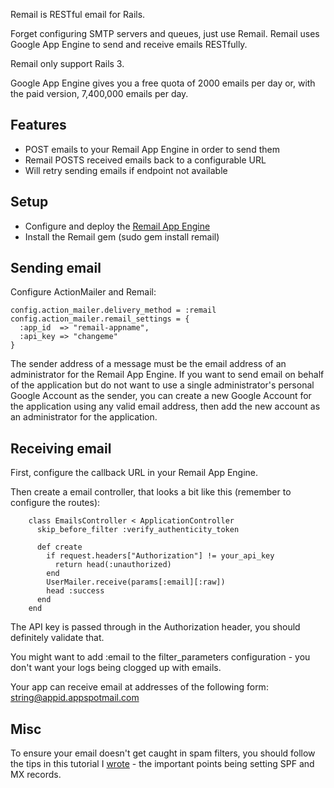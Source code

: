 Remail is RESTful email for Rails.

Forget configuring SMTP servers and queues, just use Remail. 
Remail uses Google App Engine to send and receive emails RESTfully.

Remail only support Rails 3.

Google App Engine gives you a free quota of 2000 emails per day or, with the
paid version, 7,400,000 emails per day.

## Features
* POST emails to your Remail App Engine in order to send them
* Remail POSTS received emails back to a configurable URL
* Will retry sending emails if endpoint not available

## Setup
* Configure and deploy the [Remail App Engine](http://github.com/maccman/remail-engine)
* Install the Remail gem (sudo gem install remail)

## Sending email
  Configure ActionMailer and Remail:
  
    config.action_mailer.delivery_method = :remail
    config.action_mailer.remail_settings = {
      :app_id  => "remail-appname",
      :api_key => "changeme"
    }
  
  The sender address of a message must be the email address of an administrator for the Remail App Engine.
  If you want to send email on behalf of the application but do not want to use a single administrator's personal Google Account as the sender, you can create a new Google Account for the application using any valid email address, then add the new account as an administrator for the application.
  
## Receiving email
First, configure the callback URL in your Remail App Engine.

Then create a email controller, that looks a bit like this (remember to configure the routes):

        class EmailsController < ApplicationController
          skip_before_filter :verify_authenticity_token
          
          def create
            if request.headers["Authorization"] != your_api_key
              return head(:unauthorized)
            end
            UserMailer.receive(params[:email][:raw])
            head :success
          end
        end


The API key is passed through in the Authorization header, you should definitely validate that.

You might want to add :email to the filter_parameters configuration - you don't want your logs being clogged up with emails.

Your app can receive email at addresses of the following form:
  string@appid.appspotmail.com
    
## Misc

To ensure your email doesn't get caught in spam filters, you should follow the tips in this tutorial I [wrote](http://madebymany.co.uk/getting-email-around-spam-filters-00221) - the important points being setting SPF and MX records.